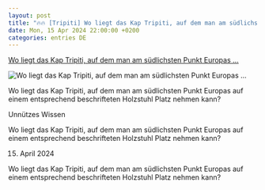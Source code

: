 ```yaml
---
layout: post
title: "🔥🔥 [Tripiti] Wo liegt das Kap Tripiti, auf dem man am südlichsten Punkt Europas ..."
date: Mon, 15 Apr 2024 22:00:00 +0200
categories: entries DE
---
```

[Wo liegt das Kap Tripiti, auf dem man am südlichsten Punkt Europas ...](https://www.tonight.de/unnuetzes-wissen/wo-liegt-das-kap-tripiti-auf-dem-man-am-suedlichsten-punkt-europas-auf-einem-entsprechend-beschrifteten-holzstuhl-platz-nehmen-kann_342239.html)

![Wo liegt das Kap Tripiti, auf dem man am südlichsten Punkt Europas ...](https://www.tonight.de/media/2024/02/tonight-news-platzhalter-1200x628.jpg)

Wo liegt das Kap Tripiti, auf dem man am südlichsten Punkt Europas auf einem entsprechend beschrifteten Holzstuhl Platz nehmen kann?

Unnützes Wissen

Wo liegt das Kap Tripiti, auf dem man am südlichsten Punkt Europas auf einem entsprechend beschrifteten Holzstuhl Platz nehmen kann?

15. April 2024

Wo liegt das Kap Tripiti, auf dem man am südlichsten Punkt Europas auf einem entsprechend beschrifteten Holzstuhl Platz nehmen kann?


